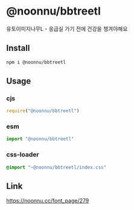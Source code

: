 # @noonnu/bbtreetl
유토이미지나무L - 응급실 가기 전에 건강을 챙겨야해요

## Install
```sh
npm i @noonnu/bbtreetl
```
## Usage
### cjs
```js
require("@noonnu/bbtreetl")
```
### esm
```js
import "@noonnu/bbtreetl"
```
### css-loader
```css
@import "~@noonnu/bbtreetl/index.css"
```

## Link
https://noonnu.cc/font_page/279
